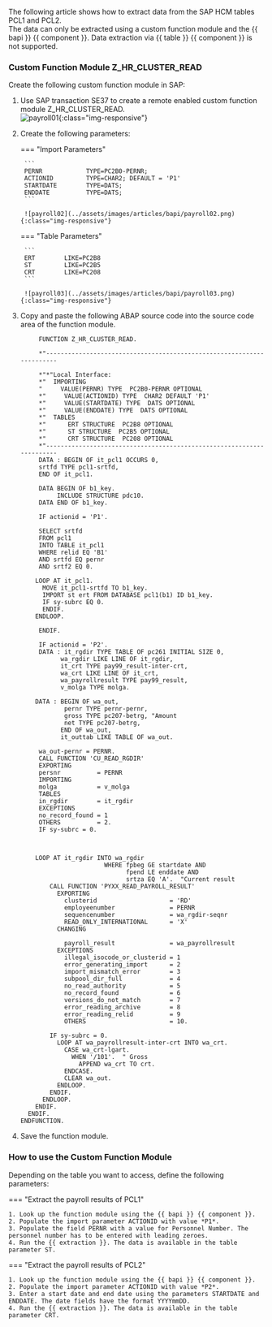 
The following article shows how to extract data from the SAP HCM tables PCL1 and PCL2.<br>
The data can only be extracted using a custom function module and the {{ bapi }} {{ component }}. 
Data extraction via {{ table }} {{ component }} is not supported.

### Custom Function Module Z_HR_CLUSTER_READ

Create the following custom function module in SAP:

1. Use SAP transaction SE37 to create a remote enabled custom function module Z_HR_CLUSTER_READ. <br>
![payroll01](../assets/images/articles/bapi/payroll01.png){:class="img-responsive"}
2. Create the following parameters:

	=== "Import Parameters"

		```
		PERNR            TYPE=PC2B0-PERNR;
		ACTIONID         TYPE=CHAR2; DEFAULT = 'P1'
		STARTDATE        TYPE=DATS;
		ENDDATE          TYPE=DATS;
		```

		![payroll02](../assets/images/articles/bapi/payroll02.png){:class="img-responsive"}

	=== "Table Parameters"

		```
		ERT        LIKE=PC2B8
		ST         LIKE=PC2B5
		CRT        LIKE=PC208
		```

		![payroll03](../assets/images/articles/bapi/payroll03.png){:class="img-responsive"}

3. Copy and paste the following ABAP source code into the source code area of the function module.

	``` abap linenums="1" title="ABAP source code"
		 FUNCTION Z_HR_CLUSTER_READ.

		 *"----------------------------------------------------------------------

		 *"*"Local Interface:
		 *"  IMPORTING
		 "     VALUE(PERNR) TYPE  PC2B0-PERNR OPTIONAL
		 *"     VALUE(ACTIONID) TYPE  CHAR2 DEFAULT 'P1'
		 *"     VALUE(STARTDATE) TYPE  DATS OPTIONAL
		 *"     VALUE(ENDDATE) TYPE  DATS OPTIONAL
		 *"  TABLES
		 *"      ERT STRUCTURE  PC2B8 OPTIONAL
		 *"      ST STRUCTURE  PC2B5 OPTIONAL
		 *"      CRT STRUCTURE  PC208 OPTIONAL
		 *"----------------------------------------------------------------------
		 DATA : BEGIN OF it_pcl1 OCCURS 0,
		 srtfd TYPE pcl1-srtfd,
		 END OF it_pcl1.

		 DATA BEGIN OF b1_key.
			  INCLUDE STRUCTURE pdc10.
		 DATA END OF b1_key.

		 IF actionid = 'P1'.

		 SELECT srtfd
		 FROM pcl1
		 INTO TABLE it_pcl1
		 WHERE relid EQ 'B1'
		 AND srtfd EQ pernr
		 AND srtf2 EQ 0.

		LOOP AT it_pcl1.
		  MOVE it_pcl1-srtfd TO b1_key.
		  IMPORT st ert FROM DATABASE pcl1(b1) ID b1_key.
		  IF sy-subrc EQ 0.
		  ENDIF.
		ENDLOOP.

		 ENDIF.

		 IF actionid = 'P2'.
		 DATA : it_rgdir TYPE TABLE OF pc261 INITIAL SIZE 0,
			   wa_rgdir LIKE LINE OF it_rgdir,
			   it_crt TYPE pay99_result-inter-crt,
			   wa_crt LIKE LINE OF it_crt,
			   wa_payrollresult TYPE pay99_result,
			   v_molga TYPE molga.

		DATA : BEGIN OF wa_out,
				pernr TYPE pernr-pernr,
				gross TYPE pc207-betrg, "Amount
				net TYPE pc207-betrg,
			   END OF wa_out,
			   it_outtab LIKE TABLE OF wa_out.

		 wa_out-pernr = PERNR.
		 CALL FUNCTION 'CU_READ_RGDIR'
		 EXPORTING
		 persnr          = PERNR
		 IMPORTING
		 molga           = v_molga
		 TABLES
		 in_rgdir        = it_rgdir
		 EXCEPTIONS
		 no_record_found = 1
		 OTHERS          = 2.
		 IF sy-subrc = 0.



		LOOP AT it_rgdir INTO wa_rgdir
						   WHERE fpbeg GE startdate AND
								 fpend LE enddate AND
								 srtza EQ 'A'.  "Current result
			CALL FUNCTION 'PYXX_READ_PAYROLL_RESULT'
			  EXPORTING
				clusterid                    = 'RD'
				employeenumber               = PERNR
				sequencenumber               = wa_rgdir-seqnr
				READ_ONLY_INTERNATIONAL      = 'X'
			  CHANGING

				payroll_result               = wa_payrollresult
			  EXCEPTIONS
				illegal_isocode_or_clusterid = 1
				error_generating_import      = 2
				import_mismatch_error        = 3
				subpool_dir_full             = 4
				no_read_authority            = 5
				no_record_found              = 6
				versions_do_not_match        = 7
				error_reading_archive        = 8
				error_reading_relid          = 9
				OTHERS                       = 10.

			IF sy-subrc = 0.
			  LOOP AT wa_payrollresult-inter-crt INTO wa_crt.
				CASE wa_crt-lgart.
				  WHEN '/101'.  " Gross
					APPEND wa_crt TO crt.
				ENDCASE.
				CLEAR wa_out.
			  ENDLOOP.
			ENDIF.
		  ENDLOOP.
		ENDIF.
	  ENDIF.
	ENDFUNCTION.
	```
4. Save the function module.


### How to use the Custom Function Module

Depending on the table you want to access, define the following parameters:

=== "Extract the payroll results of PCL1"

	1. Look up the function module using the {{ bapi }} {{ component }}.
	2. Populate the import parameter ACTIONID with value *P1*.
	3. Populate the field PERNR with a value for Personnel Number. The personnel number has to be entered with leading zeroes.
	4. Run the {{ extraction }}. The data is available in the table parameter ST.

=== "Extract the payroll results of PCL2"

	1. Look up the function module using the {{ bapi }} {{ component }}.
	2. Populate the import parameter ACTIONID with value *P2*.
	3. Enter a start date and end date using the parameters STARTDATE and ENDDATE. The date fields have the format YYYYmmDD.
	4. Run the {{ extraction }}. The data is available in the table parameter CRT.
	